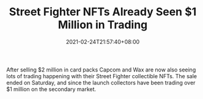 ﻿---
title: "Street Fighter NFTs Already Seen $1 Million in Trading"
date: 2021-02-24T21:57:40+08:00
lastmod: 2021-02-24T16:45:40+08:00
draft: false
authors: ["Eddie"]
description: "After selling $2 million in card packs Capcom and Wax are now also seeing lots of trading happening with their Street Fighter collectible NFTs. The sale ended on Saturday, and since the launch collectors have been trading over $1 million on the secondary market."
featuredImage: "street-fighter-nfts-already-seen-1-million-in-trading.png"
tags: ["Strategy Games","Play to Earn"]
categories: ["news"]
news: ["Strategy Games"]
weight: 
lightgallery: true
pinned: false
recommend: false
recommend1: false
---

After selling $2 million in card packs Capcom and Wax are now also seeing lots of trading happening with their Street Fighter collectible NFTs. The sale ended on Saturday, and since the launch collectors have been trading over $1 million on the secondary market.

<!--more-->

